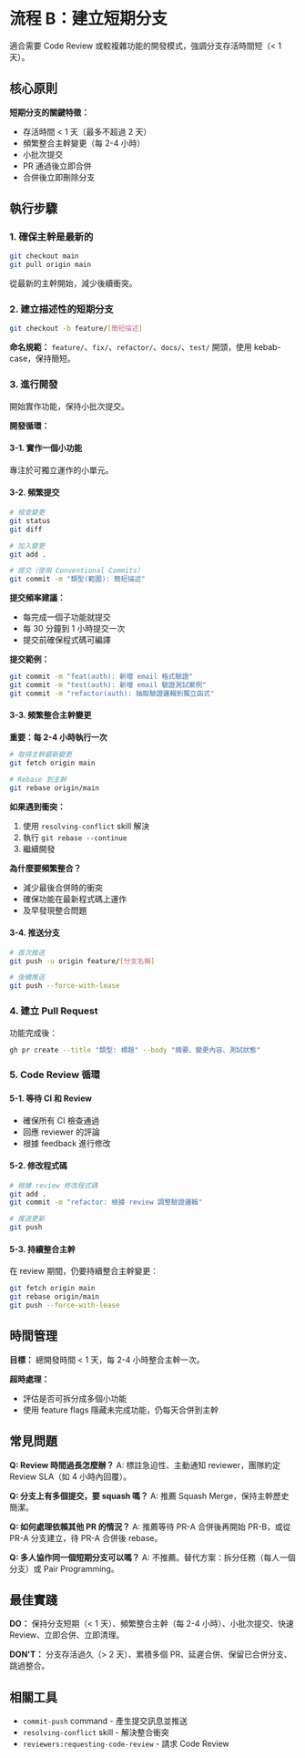 # 流程 B：建立短期分支

適合需要 Code Review 或較複雜功能的開發模式，強調分支存活時間短（< 1 天）。

## 核心原則

**短期分支的關鍵特徵：**
- 存活時間 < 1 天（最多不超過 2 天）
- 頻繁整合主幹變更（每 2-4 小時）
- 小批次提交
- PR 通過後立即合併
- 合併後立即刪除分支

## 執行步驟

### 1. 確保主幹是最新的

```bash
git checkout main
git pull origin main
```

從最新的主幹開始，減少後續衝突。

### 2. 建立描述性的短期分支

```bash
git checkout -b feature/[簡短描述]
```

**命名規範：** `feature/`、`fix/`、`refactor/`、`docs/`、`test/` 開頭，使用 kebab-case，保持簡短。

### 3. 進行開發

開始實作功能，保持小批次提交。

**開發循環：**

#### 3-1. 實作一個小功能

專注於可獨立運作的小單元。

#### 3-2. 頻繁提交

```bash
# 檢查變更
git status
git diff

# 加入變更
git add .

# 提交（使用 Conventional Commits）
git commit -m "類型(範圍): 簡短描述"
```

**提交頻率建議：**
- 每完成一個子功能就提交
- 每 30 分鐘到 1 小時提交一次
- 提交前確保程式碼可編譯

**提交範例：**
```bash
git commit -m "feat(auth): 新增 email 格式驗證"
git commit -m "test(auth): 新增 email 驗證測試案例"
git commit -m "refactor(auth): 抽取驗證邏輯到獨立函式"
```

#### 3-3. 頻繁整合主幹變更

**重要：每 2-4 小時執行一次**

```bash
# 取得主幹最新變更
git fetch origin main

# Rebase 到主幹
git rebase origin/main
```

**如果遇到衝突：**
1. 使用 `resolving-conflict` skill 解決
2. 執行 `git rebase --continue`
3. 繼續開發

**為什麼要頻繁整合？**
- 減少最後合併時的衝突
- 確保功能在最新程式碼上運作
- 及早發現整合問題

#### 3-4. 推送分支

```bash
# 首次推送
git push -u origin feature/[分支名稱]

# 後續推送
git push --force-with-lease
```

### 4. 建立 Pull Request

功能完成後：

```bash
gh pr create --title "類型: 標題" --body "摘要、變更內容、測試狀態"
```

### 5. Code Review 循環

#### 5-1. 等待 CI 和 Review

- 確保所有 CI 檢查通過
- 回應 reviewer 的評論
- 根據 feedback 進行修改

#### 5-2. 修改程式碼

```bash
# 根據 review 修改程式碼
git add .
git commit -m "refactor: 根據 review 調整驗證邏輯"

# 推送更新
git push
```

#### 5-3. 持續整合主幹

在 review 期間，仍要持續整合主幹變更：

```bash
git fetch origin main
git rebase origin/main
git push --force-with-lease
```


## 時間管理

**目標：** 總開發時間 < 1 天，每 2-4 小時整合主幹一次。

**超時處理：**
- 評估是否可拆分成多個小功能
- 使用 feature flags 隱藏未完成功能，仍每天合併到主幹

## 常見問題

**Q: Review 時間過長怎麼辦？**
A: 標註急迫性、主動通知 reviewer，團隊約定 Review SLA（如 4 小時內回覆）。

**Q: 分支上有多個提交，要 squash 嗎？**
A: 推薦 Squash Merge，保持主幹歷史簡潔。

**Q: 如何處理依賴其他 PR 的情況？**
A: 推薦等待 PR-A 合併後再開始 PR-B，或從 PR-A 分支建立，待 PR-A 合併後 rebase。

**Q: 多人協作同一個短期分支可以嗎？**
A: 不推薦。替代方案：拆分任務（每人一個分支）或 Pair Programming。

## 最佳實踐

**DO：** 保持分支短期（< 1 天）、頻繁整合主幹（每 2-4 小時）、小批次提交、快速 Review、立即合併、立即清理。

**DON'T：** 分支存活過久（> 2 天）、累積多個 PR、延遲合併、保留已合併分支、跳過整合。

## 相關工具

- `commit-push` command - 產生提交訊息並推送
- `resolving-conflict` skill - 解決整合衝突
- `reviewers:requesting-code-review` - 請求 Code Review
